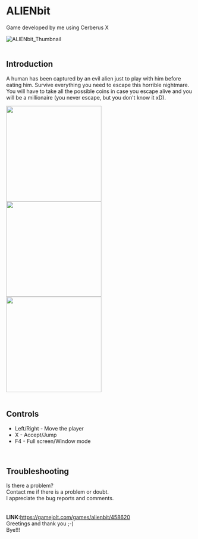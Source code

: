 # ALIENbit
Game developed by me using Cerberus X

![ALIENbit_Thumbnail](https://user-images.githubusercontent.com/99989085/154798382-1eebab88-2fb9-4f2c-8758-99cfd98dffd4.png)
</br>
</br>

## Introduction
A human has been captured by an evil alien just to play with him before eating him. Survive everything you need to escape this horrible nightmare.
You will have to take all the possible coins in case you escape alive and you will be a millionaire (you never escape, but you don't know it xD).

<img src="https://user-images.githubusercontent.com/99989085/154798886-535c5990-45c4-4864-acac-2d994c2c4ea6.png" width="256" height="256" />     <img src="https://user-images.githubusercontent.com/99989085/154798887-05d5999f-f815-49bf-b597-b8c38322422b.png" width="256" height="256" />     <img src="https://user-images.githubusercontent.com/99989085/154798888-25063ee5-1bc3-4149-aadb-978ff85f78f0.png" width="256" height="256" />
</br>
</br>

## Controls
- Left/Right - Move the player
- X - Accept/Jump
- F4 - Full screen/Window mode
</br>

## Troubleshooting
Is there a problem?</br>
Contact me if there is a problem or doubt.</br>
I appreciate the bug reports and comments.</br>
</br>
</br>
<b>LINK:</b><a href="https://gamejolt.com/games/alienbit/458620">https://gamejolt.com/games/alienbit/458620</a>
</br>
Greetings and thank you ;-)</br>
Bye!!!
